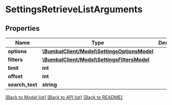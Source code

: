 # SettingsRetrieveListArguments

## Properties
Name | Type | Description | Notes
------------ | ------------- | ------------- | -------------
**options** | [**\BumbalClient/Model\SettingsOptionsModel**](SettingsOptionsModel.md) |  | [optional] 
**filters** | [**\BumbalClient/Model\SettingsFiltersModel**](SettingsFiltersModel.md) |  | [optional] 
**limit** | **int** |  | [optional] 
**offset** | **int** |  | [optional] 
**search_text** | **string** |  | [optional] 

[[Back to Model list]](../README.md#documentation-for-models) [[Back to API list]](../README.md#documentation-for-api-endpoints) [[Back to README]](../README.md)


